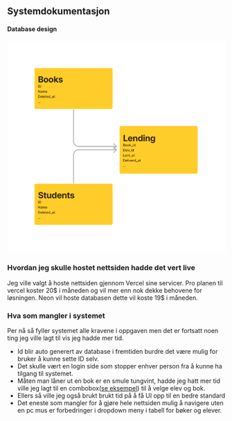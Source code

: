 ## Systemdokumentasjon

#### Database design

  ![alt text](https://github.com/Hfausk/Fagproove-oppdrag/blob/main/dokumentasjon/DatabaseDesign.png?raw=true)


### Hvordan jeg skulle hostet nettsiden hadde det vert live
  Jeg ville valgt å hoste nettsiden gjennom Vercel sine servicer.
  Pro planen til vercel koster 20$ i måneden og vil mer enn nok dekke behovene for løsningen.
  Neon vil hoste databasen dette vil koste 19$ i måneden.

### Hva som mangler i systemet

Per nå så fyller systemet alle kravene i oppgaven men det er fortsatt noen ting jeg ville lagt til vis jeg hadde mer tid.
- Id blir auto generert av database i fremtiden burdre det være mulig for bruker å kunne sette ID selv.
- Det skulle vært en login side som stopper enhver person fra å kunne ha tilgang til systemet.
- Måten man låner ut en bok er en smule tungvint, hadde jeg hatt mer tid ville jeg lagt til en combobox([se eksempel](https://tailwindui.com/components/application-ui/forms/comboboxes)) til å velge elev og bok.
- Ellers så ville jeg også brukt brukt tid på å få UI opp til en bedre standard
- Det eneste som mangler for å gjøre hele nettsiden mulig å navigere uten en pc mus er forbedringer i dropdown meny i tabell for bøker og elever.